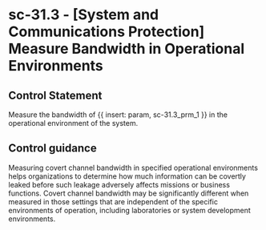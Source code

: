 # sc-31.3 - \[System and Communications Protection\] Measure Bandwidth in Operational Environments

## Control Statement

Measure the bandwidth of {{ insert: param, sc-31.3_prm_1 }} in the operational environment of the system.

## Control guidance

Measuring covert channel bandwidth in specified operational environments helps organizations to determine how much information can be covertly leaked before such leakage adversely affects missions or business functions. Covert channel bandwidth may be significantly different when measured in those settings that are independent of the specific environments of operation, including laboratories or system development environments.
